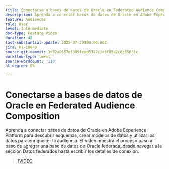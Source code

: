 ```yaml
---
title: Conectarse a bases de datos de Oracle en Federated Audience Composition
description: Aprenda a conectar bases de datos de Oracle en Adobe Experience Platform para descubrir esquemas, crear modelos de datos y utilizar los datos para enriquecer la audiencia. El vídeo muestra el proceso paso a paso de agregar una base de datos de Oracle federada, desde navegar a la sección Datos federados hasta escribir los detalles de conexión.
feature: Audiences
role: User
level: Intermediate
doc-type: Feature Video
duration: 48
last-substantial-update: 2025-07-29T00:00:00Z
jira: KT-18640
source-git-commit: 3d32a0557ef389fead5387c1e5f85d2c8c55631c
workflow-type: tm+mt
source-wordcount: '110'
ht-degree: 0%

---
```



# Conectarse a bases de datos de Oracle en Federated Audience Composition

Aprenda a conectar bases de datos de Oracle en Adobe Experience Platform para descubrir esquemas, crear modelos de datos y utilizar los datos para enriquecer la audiencia. El vídeo muestra el proceso paso a paso de agregar una base de datos de Oracle federada, desde navegar a la sección Datos federados hasta escribir los detalles de conexión.

>[!VIDEO](https://video.tv.adobe.com/v/3470079/?learn=on&enablevpops&captions=spa)
